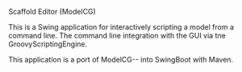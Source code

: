 Scaffold Editor (ModelCG)

This is a Swing application for interactively scripting a model from a command line.
The command line integration with the GUI via tne GroovyScriptingEngine.

This application is a port of ModelCG-- into SwingBoot with Maven.